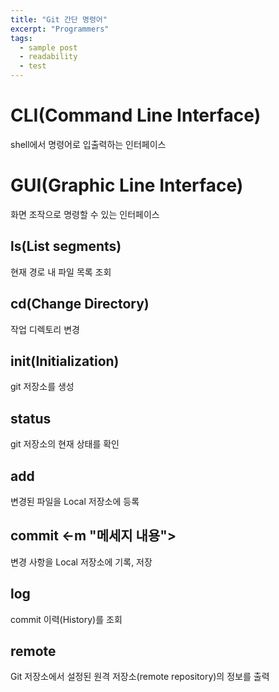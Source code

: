 ```yaml
---
title: "Git 간단 명령어"
excerpt: "Programmers"
tags: 
  - sample post
  - readability
  - test
---
```


# CLI(Command Line Interface)

shell에서 명령어로 입출력하는 인터페이스

# GUI(Graphic Line Interface)

화면 조작으로 명령할 수 있는 인터페이스


## ls(List segments)
현재 경로 내 파일 목록 조회

## cd(Change Directory)
작업 디렉토리 변경

## init(Initialization)
git 저장소를 생성

## status
git 저장소의 현재 상태를 확인

## add
변경된 파일을 Local 저장소에 등록

## commit <-m "메세지 내용">
변경 사항을 Local 저장소에 기록, 저장

## log
commit 이력(History)를 조회

## remote
Git 저장소에서 설정된 원격 저장소(remote repository)의 정보를 출력
